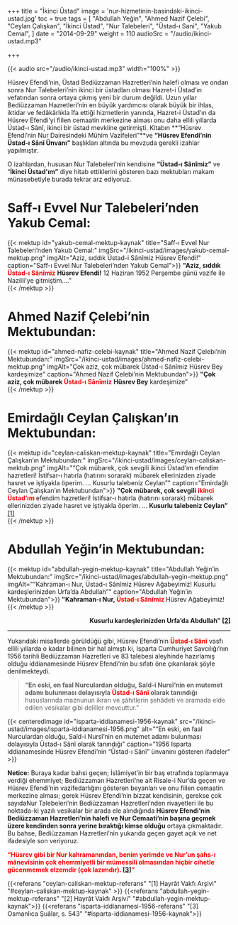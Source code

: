 +++
title = "İkinci Üstad"
image = 'nur-hizmetinin-basindaki-ikinci-ustad.jpg'
toc = true
tags = [
    "Abdullah Yeğin",
    "Ahmed Nazif Çelebi",
    "Ceylan Çalışkan",
    "İkinci Üstad",
    "Nur Talebeleri",
    "Üstad-ı Sani",
    "Yakub Cemal",
]
date = "2014-09-29"
weight = 110
audioSrc = "/audio/ikinci-ustad.mp3"

+++

{{< audio src="/audio/ikinci-ustad.mp3" width="100%" >}}

Hüsrev Efendi’nin, Üstad Bediüzzaman Hazretleri’nin halefi olması ve ondan sonra Nur Talebeleri’nin ikinci bir üstadları olması Hazret-i Üstad’ın vefatından sonra ortaya çıkmış yeni bir durum değildi. Uzun yıllar Bediüzzaman Hazretleri’nin en büyük yardımcısı olarak büyük bir ihlas, iktidar ve fedâkârlıkla îfa ettiği hizmetlerin yanında, Hazret-i Üstad’ın da Hüsrev Efendi’yi fiilen cemaatin merkezine alması onu daha ellili yıllarda Üstad-ı Sânî, ikinci bir üstad mevkiine getirmişti. Kitabın **“Hüsrev Efendi’nin Nur Dairesindeki Mühim Vazifeleri”**ve **“Hüsrev Efendi’nin Üstad-ı Sânî Ünvanı”** başlıkları altında bu mevzuda gerekli izahlar yapılmıştır.

O izahlardan, hususan Nur Talebeleri’nin kendisine **“Üstad-ı Sânîmiz”** ve “**İkinci Üstad'ım”** diye hitab ettiklerini gösteren bazı mektubları makam münasebetiyle burada tekrar arz ediyoruz.  

# Saff-ı Evvel Nur Talebeleri’nden Yakub Cemal:
{{< mektup  id="yakub-cemal-mektup-kaynak"
            title="Saff-ı Evvel Nur Talebeleri’nden Yakub Cemal:"
            imgSrc="/ikinci-ustad/images/yakub-cemal-mektup.png"
            imgAlt="Aziz, sıddık Üstad-i Sânîmiz Hüsrev Efendi!"
            caption="Saff-ı Evvel Nur Talebeleri’nden Yakub Cemal">}}
    <b>"Aziz, sıddık</b> <strong style="color:red">Üstad-ı Sânîmiz</strong> <b>Hüsrev Efendi!</b> 12 Haziran 1952 Perşembe günü vazife ile Nazilli’ye gitmiştim….” <br>
{{< /mektup >}}

# Ahmed Nazif Çelebi’nin Mektubundan:
{{< mektup  id="ahmed-nafiz-celebi-kaynak"
            title="Ahmed Nazif Çelebi’nin Mektubundan:"
            imgSrc="/ikinci-ustad/images/ahmed-nafiz-celebi-mektup.png"
            imgAlt="Çok aziz, çok mübarek Üstad-ı Sânîmiz Hüsrev Bey kardeşimize"
            caption="Ahmed Nazif Çelebi’nin Mektubundan">}}
    <b>"Çok aziz, çok mübarek </b> <strong style="color:red">Üstad-ı Sânîmiz</strong> <b> Hüsrev Bey</b> kardeşimize” <br>
{{< /mektup >}}

# Emirdağlı Ceylan Çalışkan’ın Mektubundan:
{{< mektup  id="ceylan-caliskan-mektup-kaynak"
            title="Emirdağlı Ceylan Çalışkan’ın Mektubundan:"
            imgSrc="/ikinci-ustad/images/ceylan-caliskan-mektub.png"
            imgAlt="“Çok mübarek, çok sevgili ikinci Üstad’ım efendim hazretleri! İstifsar-ı hatırla (hatırını sorarak) mübarek ellerinizden ziyade hasret ve iştiyakla öperim. ... Kusurlu talebeniz Ceylan”"
            caption="Emirdağlı Ceylan Çalışkan’ın Mektubundan">}}
    <b>"Çok mübarek, çok sevgili</b> <strong style="color:red">ikinci Üstad’ım </strong>efendim hazretleri! İstifsar-ı hatırla
     (hatırını sorarak) mübarek ellerinizden ziyade hasret ve iştiyakla öperim. … <b>Kusurlu talebeniz Ceylan”</b> <a href="#ceylan-caliskan-mektup-referans">[1]</a>  <br>
{{< /mektup >}}

# Abdullah Yeğin’in Mektubundan:
{{< mektup  id="abdullah-yegin-mektup-kaynak"
            title="Abdullah Yeğin’in Mektubundan:"
            imgSrc="/ikinci-ustad/images/abdullah-yegin-mektup.png"
            imgAlt="“Kahraman-ı Nur, Üstad-ı Sânîmiz Hüsrev Ağabeyimiz!  Kusurlu kardeşlerinizden Urfa’da Abdullah”"
            caption="Abdullah Yeğin’in Mektubundan">}}
    <b>"Kahraman-ı Nur, </b> <strong style="color:red"> Üstad-ı Sânîmiz </strong>Hüsrev Ağabeyimiz!<br>
{{< /mektup >}}

<p style="text-align:right"><b>Kusurlu kardeşlerinizden Urfa’da Abdullah” <a href="#abdullah-yegin-mektup-referans">[2]</a></b></p>
<hr>


Yukarıdaki misallerde görüldüğü gibi, Hüsrev Efendi’nin <b><span style="color:red">Üstad-ı Sânî</span></b> vasfı ellili yıllarda o kadar bilinen bir hal almıştı ki, Isparta Cumhuriyet Savcılığı’nın 1956 tarihli Bediüzzaman Hazretleri ve 83 talebesi aleyhinde hazırlamış olduğu iddianamesinde Hüsrev Efendi’nin bu sıfatı öne çıkarılarak şöyle denilmekteydi.

> <b>“En eski, en faal Nurculardan olduğu, Saîd-i Nursî’nin en mutemet adamı bulunması dolayısıyla <span style="color:red;"> Üstad-ı Sânî </span> olarak tanındığı </b> hususlarında maznunun ikrarı ve şâhitlerin şehâdeti ve aramada elde edilen vesikalar gibi deliller mevcuttur.”

{{< centeredimage id="isparta-iddianamesi-1956-kaynak"
                  src="/ikinci-ustad/images/isparta-iddianamesi-1956.png"
                  alt="“En eski, en faal Nurculardan olduğu, Saîd-i Nursî’nin en mutemet adamı bulunması dolayısıyla Üstad-ı Sânî olarak tanındığı"
                  caption="1956 Isparta iddianamesinde Hüsrev Efendi’nin “Üstad-ı Sânî” ünvanını gösteren ifadeler"  >}}
                  
**Netice:** Buraya kadar bahsi geçen; İslâmiyet’in bir baş etrafında toplanmaya verdiği ehemmiyet; Bediüzzaman Hazretleri’ne ait Risale-i Nur’da geçen ve Hüsrev Efendi’nin vazifedarlığını gösteren beyanları ve onu fiilen cemaatin merkezine alması; gerek Hüsrev Efendi’nin bizzat kendisinin, gerekse çok sayıdaNur Talebeleri’nin Bediüzzaman Hazretleri’nden rivayetleri ile bu noktada-ki yazılı vesikalar bir arada ele alındığında **Hüsrev Efendi’nin Bediüzzaman Hazretleri’nin halefi ve Nur Cemaati’nin başına geçmek üzere kendinden sonra yerine bıraktığı kimse olduğu** ortaya çıkmaktadır. Bu bahse, Bediüzzaman Hazretleri’nin yukarıda geçen gayet açık ve net ifadesiyle son veriyoruz.

<b><span style="color:red"> “Hüsrev gibi bir Nur kahramanından, benim yerimde ve Nur’un şahs-ı mânevîsinin çok ehemmiyetli bir mümessili olmasından hiçbir cihetle gücenmemek elzemdir (çok lazımdır). <a href="#isparta-iddianamesi-1956-referans">[3]</a>” </span></b>
                  
{{<referans "ceylan-caliskan-mektup-referans" "[1] Hayrât Vakfı Arşivi" "#ceylan-caliskan-mektup-kaynak" >}}
{{<referans "abdullah-yegin-mektup-referans" "[2] Hayrât Vakfı Arşivi" "#abdullah-yegin-mektup-kaynak">}}
{{<referans "isparta-iddianamesi-1956-referans" "[3] Osmanlıca Şuâlar, s. 543" "#isparta-iddianamesi-1956-kaynak">}}
